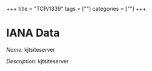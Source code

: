 +++
title = "TCP/1339"
tags = [""]
categories = [""]
+++

# IANA Data

_Name:_ kjtsiteserver

_Description:_ kjtsiteserver

